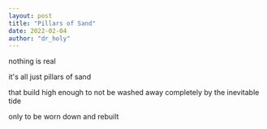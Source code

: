 ```yaml
---
layout: post
title: "Pillars of Sand"
date: 2022-02-04
author: "dr_holy"
---
```


nothing is real

it's all just pillars of sand

that build high enough to not be washed away completely by the inevitable tide

only to be worn down and rebuilt